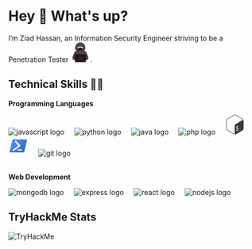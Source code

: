 <h1 align="left">Hey 👋 What's up?</h1>

<p align="left">
  I’m Ziad Hassan, an Information Security Engineer striving to be a Penetration Tester <img src="./assets/hacker.svg" height="40" alt="hacker logo" />.
</p>

<h2 align="left">Technical Skills 🧑‍💻</h2>

<div align="left">
  <p><b>Programming Languages</b></p>
  <img src="https://cdn.jsdelivr.net/gh/devicons/devicon/icons/javascript/javascript-original.svg" height="40" alt="javascript logo"  />
  <img width="12" />
  <img src="https://cdn.jsdelivr.net/gh/devicons/devicon/icons/python/python-original.svg" height="40" alt="python logo"  />
  <img width="12" />
  <img src="https://cdn.jsdelivr.net/gh/devicons/devicon/icons/java/java-original.svg" height="40" alt="java logo"  />
  <img width="12" />
  <img src="https://cdn.jsdelivr.net/gh/devicons/devicon/icons/php/php-original.svg" height="40" alt="php logo"  />
  <img width="12" />
  <img src="./assets/bash.svg" height="40" alt="bash logo"  />
  <img width="12" />
  <img src="./assets/powershell.svg" height="40" alt="powershell logo"  />
  <img width="12" />
  <img src="https://cdn.jsdelivr.net/gh/devicons/devicon/icons/git/git-original.svg" height="40" alt="git logo"  />
</div>
<img />
<div align="left">
  <p><b>Web Development</b></p>
  <img src="https://cdn.jsdelivr.net/gh/devicons/devicon/icons/mongodb/mongodb-original.svg" height="40" alt="mongodb logo"  />
  <img width="12" />
  <img src="https://cdn.jsdelivr.net/gh/devicons/devicon/icons/express/express-original.svg" height="40" alt="express logo"  />
  <img width="12" />
  <img src="https://cdn.jsdelivr.net/gh/devicons/devicon/icons/react/react-original.svg" height="40" alt="react logo"  />
  <img width="12" />
  <img src="https://cdn.jsdelivr.net/gh/devicons/devicon/icons/nodejs/nodejs-original.svg" height="40" alt="nodejs logo"  />
  <img width="12" />
</div>

<h2>TryHackMe Stats</h2>
<img src="https://tryhackme-badges.s3.amazonaws.com/ZiadHamdy8.png" alt="TryHackMe">
